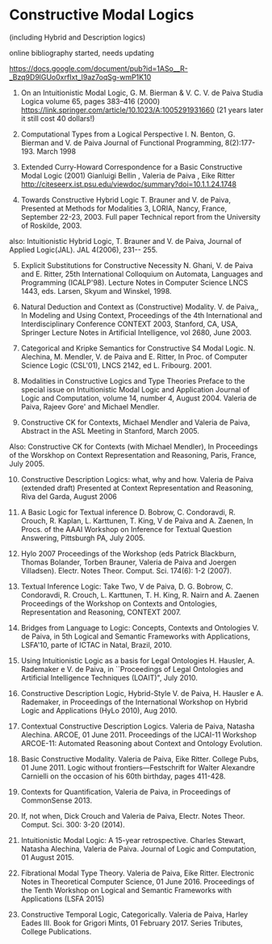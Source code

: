 # Constructive Modal Logics 

(including Hybrid and Description logics)

online bibliography started, needs updating

https://docs.google.com/document/pub?id=1ASo__R-_Bzq9D9lGUo0xrfIxt_I9az7oqSg-wmP1K10

1. On an Intuitionistic Modal Logic, 
G. M. Bierman & V. C. V. de Paiva 
Studia Logica volume 65, pages 383–416 (2000)
https://link.springer.com/article/10.1023/A:1005291931660
(21 years later it still cost 40 dollars!)

2. Computational Types from a Logical Perspective I.
N. Benton, G. Bierman and V. de Paiva 
Journal of Functional Programming, 8(2):177-193. March 1998 

3. Extended Curry-Howard Correspondence for a Basic Constructive Modal Logic (2001)
 Gianluigi Bellin , Valeria de Paiva , Eike Ritter 
 http://citeseerx.ist.psu.edu/viewdoc/summary?doi=10.1.1.24.1748
 
4. Towards Constructive Hybrid Logic 
 T. Brauner and V. de Paiva, Presented at Methods for Modalities 3, LORIA, Nancy, France, September 22-23, 2003. 
 Full paper Technical report from the University of Roskilde, 2003.
 
 also:
 Intuitionistic Hybrid Logic,
 T. Brauner and V. de Paiva,
 Journal of Applied Logic(JAL). JAL 4(2006), 231-- 255.
 
5. Explicit Substitutions for Constructive Necessity
N. Ghani, V. de Paiva and E. Ritter, 
25th International Colloquium on Automata, Languages and Programming (ICALP'98). 
Lecture Notes in Computer Science LNCS 1443, eds. Larsen, Skyum and Winskel, 1998. 

6.  Natural Deduction and Context as (Constructive) Modality. 
V. de Paiva,, In Modeling and Using Context, Proceedings of the 4th International and Interdisciplinary Conference 
CONTEXT 2003, Stanford, CA, USA, Springer Lecture Notes in Artificial Intelligence, vol 2680, June 2003.

7. Categorical and Kripke Semantics for Constructive S4 Modal Logic. 
N. Alechina, M. Mendler, V. de Paiva and E. Ritter, 
In Proc. of Computer Science Logic (CSL'01), LNCS 2142, ed L. Fribourg. 2001.

8. Modalities in Constructive Logics and Type Theories 
Preface to the special issue on Intuitionistic Modal Logic and Application
Journal of Logic and Computation, volume 14, number 4, August 2004. 
Valeria de Paiva, Rajeev Gore' and Michael Mendler.

9. Constructive CK for Contexts, 
Michael Mendler and Valeria de Paiva, 
Abstract in the ASL Meeting in Stanford, March 2005. 

Also:
Constructive CK for Contexts (with Michael Mendler), 
In Proceedings of the Worskhop on Context Representation and Reasoning, Paris, France, July 2005. 

10. Constructive Description Logics: what, why and how. 
Valeria de Paiva (extended draft) Presented at Context Representation and Reasoning, Riva del Garda, August 2006

11. A Basic Logic for Textual inference 
D. Bobrow, C. Condoravdi, R. Crouch, R. Kaplan, L. Karttunen, T. King, V de Paiva and A. Zaenen, 
In Procs. of the AAAI Workshop on Inference for Textual Question Answering, Pittsburgh PA, July 2005. 

12. Hylo 2007 Proceedings of the Workshop (eds  Patrick Blackburn, Thomas Bolander, Torben Brauner, Valeria de Paiva and Joergen Villadsen). 
Electr. Notes Theor. Comput. Sci. 174(6): 1-2 (2007).

13. Textual Inference Logic: Take Two, 
V de Paiva, D. G. Bobrow, C. Condoravdi, R. Crouch,  L. Karttunen, T. H. King, R. Nairn and A. Zaenen  
Proceedings of the Workshop on Contexts and Ontologies, Representation and Reasoning, CONTEXT 2007.

14. Bridges from Language to Logic: Concepts, Contexts and Ontologies 
V. de Paiva, in 5th Logical and Semantic Frameworks with Applications, LSFA'10, parte of ICTAC in Natal, Brazil, 2010.

15. Using Intuitionistic Logic as a basis for Legal Ontologies 
H. Hausler, A. Rademaker e V. de Paiva, in ``Proceedings of Legal Ontologies and Artificial Intelligence Techniques (LOAIT)", July 2010.

16. Constructive Description Logic, Hybrid-Style 
V. de Paiva, H. Hausler e A. Rademaker, in  Proceedings of the International Workshop on Hybrid Logic and Applications (HyLo 2010), Aug 2010.

17. Contextual Constructive Description Logics. 
Valeria de Paiva, Natasha Alechina. 
ARCOE, 01 June 2011. Proceedings of the IJCAI-11 Workshop ARCOE-11: Automated Reasoning about Context and Ontology Evolution. 

18. Basic Constructive Modality. 
Valeria de Paiva, Eike Ritter. College Pubs, 01 June 2011. 
Logic without frontiers—Festschrift for Walter Alexandre Carnielli on the occasion of his 60th birthday, pages 411-428.

19. Contexts for Quantification, 
Valeria de Paiva, in Proceedings of CommonSense 2013.

20. If, not when,
Dick Crouch and Valeria de Paiva, Electr. Notes Theor. Comput. Sci. 300: 3-20 (2014).

21. Intuitionistic Modal Logic: A 15-year retrospective.
Charles Stewart, Natasha Alechina, Valeria de Paiva. 
Journal of Logic and Computation, 01 August 2015.

22. Fibrational Modal Type Theory. 
Valeria de Paiva, Eike Ritter. Electronic Notes in Theoretical Computer Science, 01 June 2016. 
Proceedings of the Tenth Workshop on Logical and Semantic Frameworks with Applications (LSFA 2015)

23. Constructive Temporal Logic, Categorically. 
Valeria de Paiva, Harley Eades III. 
Book for Grigori Mints, 01 February 2017. Series Tributes, College Publications.
